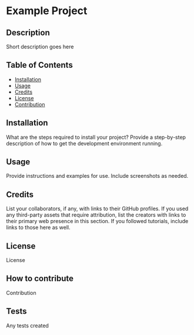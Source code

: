 # Example Project

## Description
Short description goes here

## Table of Contents

- [Installation](#installation)
- [Usage](#usage)
- [Credits](#credits)
- [License](#license)
- [Contribution](#contribution)

## Installation
What are the steps required to install your project? Provide a step-by-step description of how to get the development environment running.

## Usage
Provide instructions and examples for use. Include screenshots as needed.

## Credits
List your collaborators, if any, with links to their GitHub profiles.
If you used any third-party assets that require attribution, list the creators with links to their primary web presence in this section.
If you followed tutorials, include links to those here as well.

## License
License

## How to contribute
Contribution

## Tests
Any tests created